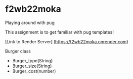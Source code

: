 # f2wb22moka
Playing around with pug 

This assignment is to get familiar with pug templates! 

[Link to Render Server] (https://f2wb22moka.onrender.com)

Burger class
 - Burger_type(String)
 - Burger_size(String)
 - Burger_cost(number)